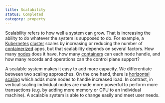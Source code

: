 ```yaml
---
title: Scalability
status: Completed
category: property
---
```


Scalability refers to how well a system can grow. That is increasing the ability to do whatever the system is supposed to do. For example, a [Kubernetes](https://github.com/cncf/glossary/blob/main/content/en/kubernetes.md) [cluster](https://github.com/cncf/glossary/blob/main/content/en/cluster.md) scales by increasing or reducing the number of [containerized](https://github.com/cncf/glossary/blob/main/content/en/containerization.md) apps, but that scalability depends on several factors. How many [nodes](https://github.com/cncf/glossary/blob/main/content/en/nodes.md) does it have, how many [containers](https://github.com/cncf/glossary/blob/main/content/en/container.md) can each node handle, and how many records and operations can the control plane support?

A scalable system makes it easy to add more capacity. We differentiate between two scaling approaches. On the one hand, there is [horizontal scaling](https://github.com/cncf/glossary/blob/main/content/en/horizontal_scaling.md) which adds more nodes to handle increased load. In contrast, in vertical scaling individual nodes are made more powerful to perform more transactions (e.g. by adding more memory or CPU to an individual machine). A scalable system is able to change easily and meet user needs.



